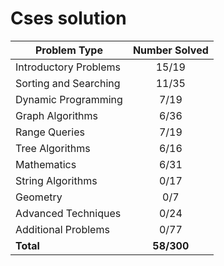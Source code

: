 # Cses solution

| Problem Type          | Number Solved |
|-----------------------|:-------------:|
| Introductory Problems |      15/19    |
| Sorting and Searching |      11/35    |
| Dynamic Programming   |      7/19     |
| Graph Algorithms      |      6/36     |
| Range Queries         |      7/19     |
| Tree Algorithms       |      6/16     |
| Mathematics           |      6/31     |
| String Algorithms     |      0/17     |
| Geometry              |      0/7      |
| Advanced Techniques   |      0/24     |
| Additional Problems   |      0/77     |
| **Total**             |   **58/300**  |
